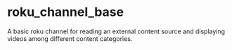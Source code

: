 roku_channel_base
=================

A basic roku channel for reading an external content source and displaying videos among different content categories.
